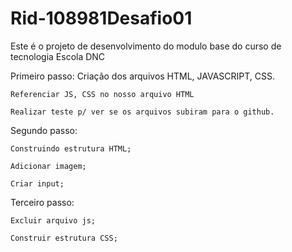 # Rid-108981Desafio01
Este é o projeto de desenvolvimento do modulo base do curso de tecnologia Escola DNC

Primeiro passo:
    Criação dos arquivos HTML, JAVASCRIPT, CSS.

    Referenciar JS, CSS no nosso arquivo HTML
    
    Realizar teste p/ ver se os arquivos subiram para o github. 

Segundo passo:

    Construindo estrutura HTML;

    Adicionar imagem;

    Criar input;

Terceiro passo:
    
    Excluir arquivo js;

    Construir estrutura CSS;
